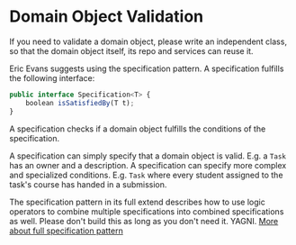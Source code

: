 # Domain Object Validation

If you need to validate a domain object, please write an independent class, so that the domain object itself, its repo and services can reuse it.

Eric Evans suggests using the specification pattern.
A specification fulfills the following interface:

```typescript
public interface Specification<T> {
    boolean isSatisfiedBy(T t);
}
```

A specification checks if a domain object fulfills the conditions of the specification.

A specification can simply specify that a domain object is valid. E.g. a `Task` has an owner and a description.
A specification can specify more complex and specialized conditions. E.g. `Task` where every student assigned to the task's course has handed in a submission.

The specification pattern in its full extend describes how to use logic operators to combine multiple specifications into combined specifications as well. Please don't build this as long as you don't need it. YAGNI.
[More about full specification pattern](https://medium.com/@pawel_klimek/domain-driven-design-specification-pattern-82867540305c)

